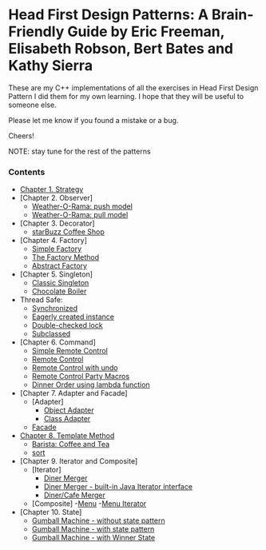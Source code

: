 # Head First Design Patterns: A Brain-Friendly Guide by Eric Freeman, Elisabeth Robson, Bert Bates and Kathy Sierra

These are my C++ implementations of all the exercises in Head First Design Pattern
I did them for my own learning. I hope that they will be useful to someone else.

Please let me know if you found a mistake or a bug. 

Cheers!

NOTE: stay tune for the rest of the patterns

### Contents

- [Chapter 1. Strategy](Strategy/)
- [Chapter 2. Observer]
  - [Weather-O-Rama: push model](Observer/weather/)
  - [Weather-O-Rama: pull model](Observer/weatherobservable/)
- [Chapter 3. Decorator]
  - [starBuzz Coffee Shop](Decorator/starbuzz/)
- [Chapter 4. Factory]
	- [Simple Factory](Factory/pizzas/)
	- [The Factory Method](Factory/pizzafm/)
	- [Abstract Factory](Factory/pizzaaf/)
- [Chapter 5. Singleton]
    - [Classic Singleton](Singleton/classic/)
	- [Chocolate Boiler](Singleton/stat/)
- Thread Safe:
    - [Synchronized](Singleton/threadsafe/)
    - [Eagerly created instance](Singleton/stat/)
    - [Double-checked lock](Singleton/dcl/)
	- [Subclassed](Singleton/subclass/)
- [Chapter 6. Command]
    - [Simple Remote Control](Command/simpleremote/)
    - [Remote Control](Command/remote/)
    - [Remote Control with undo](Command/undo/)
    - [Remote Control Party Macros](Command/party/)
    - [Dinner Order using lambda function](Command/dinnerLambda/)
- [Chapter 7. Adapter and Facade]
    - [Adapter]
       - [Object Adapter](Adapter/ducks/object_adapter/)
       - [Class Adapter](Adapter/ducks/class_adapter/)
	- [Facade](Facade/hometheater/)
- [Chapter 8. Template Method](TemplateMethod/)
    - [Barista: Coffee and Tea](TemplateMethod/barista/)
    - [sort](TemplateMethod/sort/)
- [Chapter 9. Iterator and Composite]
	- [Iterator]
		- [Diner Merger](Iterator/dinermerger/)
		- [Diner Merger - built-in Java Iterator interface](Iterator/dinermergeri/)
		- [Diner/Cafe Merger](Iterator/dinermergercafe/)
	- [Composite]
		-[Menu](Composite/menu/)
		-[Menu Iterator](Composite/menuiterator/)
- [Chapter 10. State]
	- [Gumball Machine - without state pattern](State/gumball/)
	- [Gumball Machine - with state pattern](State/gumballstate/)
	- [Gumball Machine - with Winner State](State/gumballstatewinner/)
